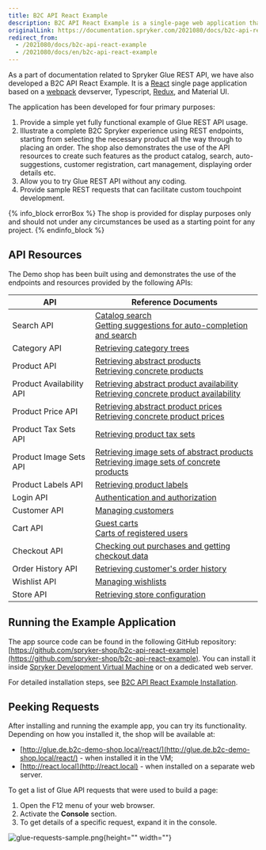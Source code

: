 ```yaml
---
title: B2C API React Example
description: B2C API React Example is a single-page web application that demonstrates the use of Spryker Glue REST API in B2C scenarios.
originalLink: https://documentation.spryker.com/2021080/docs/b2c-api-react-example
redirect_from:
  - /2021080/docs/b2c-api-react-example
  - /2021080/docs/en/b2c-api-react-example
---
```


As a part of documentation related to Spryker Glue REST API, we have also developed a B2C API React Example. It is a [React](https://reactjs.org/) single page application based on a [webpack](https://webpack.js.org/) devserver, Typescript, [Redux](https://redux.js.org/), and Material UI.

The application has been developed for four primary purposes:

1. Provide a simple yet fully functional example of Glue REST API usage.
2. Illustrate a complete B2C Spryker experience using REST endpoints, starting from selecting the necessary product all the way through to placing an order. The shop also demonstrates the use of the API resources to create such features as the product catalog, search, auto-suggestions, customer registration, cart management, displaying order details etc.
3. Allow you to try Glue REST API without any coding.
4. Provide sample REST requests that can facilitate custom touchpoint development.

{% info_block errorBox %}
The shop is provided for display purposes only and should not under any circumstances be used as a starting point for any project.
{% endinfo_block %}

## API Resources
The Demo shop has been built using and demonstrates the use of the endpoints and resources provided by the following APIs:


| API | Reference Documents |
| --- | --- |
| Search API | [Catalog search](https://documentation.spryker.com/docs/catalog-search)<br>[Getting suggestions for auto-completion and search](https://documentation.spryker.com/docs/retrieving-suggestions-for-auto-completion-and-search) |
| Category API | [Retrieving category trees](https://documentation.spryker.com/docs/retrieving-category-trees) |
| Product API | [Retrieving abstract products](https://documentation.spryker.com/docs/retrieving-abstract-products)<br>[Retrieving concrete products](https://documentation.spryker.com/docs/retrieving-concrete-products) |
| Product Availability API | [Retrieving abstract product availability](https://documentation.spryker.com/docs/retrieving-abstract-product-availability)<br>[Retrieving concrete product availability](https://documentation.spryker.com/docs/retrieving-concrete-product-availability) |
| Product Price API | [Retrieving abstract product prices](https://documentation.spryker.com/docs/retrieving-abstract-product-prices)<br>[Retrieving concrete product prices](https://documentation.spryker.com/docs/retrieving-concrete-product-prices) |
| Product Tax Sets API | [Retrieving product tax sets](https://documentation.spryker.com/docs/retrieving-tax-sets) |
| Product Image Sets API | [Retrieving image sets of abstract products](https://documentation.spryker.com/docs/retrieving-image-sets-of-abstract-products)<br>[Retrieving image sets of concrete products](https://documentation.spryker.com/docs/retrieving-image-sets-of-concrete-products) |
| Product Labels API | [Retrieving product labels](https://documentation.spryker.com/docs/retrieving-product-labels) |
| Login API | [Authentication and authorization](https://documentation.spryker.com/docs/authentication-and-authorization) |
| Customer API | [Managing customers](https://documentation.spryker.com/docs/customers) |
| Cart API | [Guest carts](https://documentation.spryker.com/docs/managing-guest-carts)<br>[Carts of registered users](https://documentation.spryker.com/docs/managing-carts-of-registered-users) |
| Checkout API | [Checking out purchases and getting checkout data](https://documentation.spryker.com/docs/checking-out-purchases-and-getting-checkout-data-201907) |
| Order History API | [Retrieving customer's order history](https://documentation.spryker.com/docs/retrieving-customers-order-history) |
| Wishlist API | [Managing wishlists](https://documentation.spryker.com/docs/managing-wishlists) |
| Store API | [Retrieving store configuration](https://documentation.spryker.com/docs/retrieving-store-configuration) |

## Running the Example Application
The app source code can be found in the following GitHub repository: [https://github.com/spryker-shop/b2c-api-react-example](https://github.com/spryker-shop/b2c-api-react-example). You can install it inside [Spryker Development Virtual Machine](https://documentation.spryker.com/docs/devvm) or on a dedicated web server.

For detailed installation steps, see [B2C API React Example Installation](https://documentation.spryker.com/docs/b2c-api-react-example-installation).

## Peeking Requests
After installing and running the example app, you can try its functionality. Depending on how you installed it, the shop will be available at:

* [http://glue.de.b2c-demo-shop.local/react/](http://glue.de.b2c-demo-shop.local/react/) - when installed it in the VM;
* [http://react.local](http://react.local) - when installed on a separate web server.

To get a list of Glue API requests that were used to build a page:

1. Open the F12 menu of your web browser.
2. Activate the **Console** section.
3. To get details of a specific request, expand it in the console.

![glue-requests-sample.png](https://spryker.s3.eu-central-1.amazonaws.com/docs/Glue+API/B2C+API+React+Example/glue-requests-sample.png){height="" width=""}

